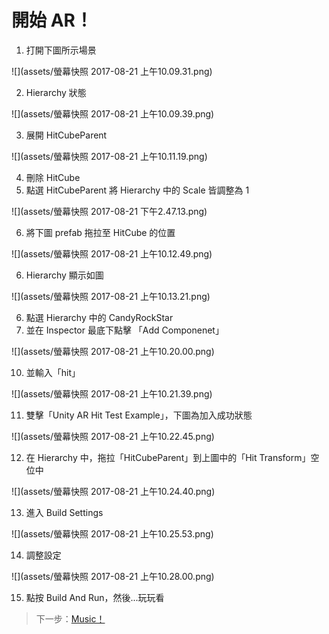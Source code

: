 # 開始 AR！

1. 打開下圖所示場景

  ![](assets/螢幕快照 2017-08-21 上午10.09.31.png)

2. Hierarchy 狀態

  ![](assets/螢幕快照 2017-08-21 上午10.09.39.png)

3. 展開 HitCubeParent

  ![](assets/螢幕快照 2017-08-21 上午10.11.19.png)

4. 刪除 HitCube
5. 點選 HitCubeParent 將 Hierarchy 中的 Scale 皆調整為 1

  ![](assets/螢幕快照 2017-08-21 下午2.47.13.png)  

6. 將下圖 prefab 拖拉至 HitCube 的位置

  ![](assets/螢幕快照 2017-08-21 上午10.12.49.png)

6. Hierarchy 顯示如圖

  ![](assets/螢幕快照 2017-08-21 上午10.13.21.png)

6. 點選 Hierarchy 中的 CandyRockStar
9. 並在 Inspector 最底下點擊 「Add Componenet」

  ![](assets/螢幕快照 2017-08-21 上午10.20.00.png)

10. 並輸入「hit」

  ![](assets/螢幕快照 2017-08-21 上午10.21.39.png)

11. 雙擊「Unity AR Hit Test Example」，下圖為加入成功狀態

  ![](assets/螢幕快照 2017-08-21 上午10.22.45.png)

12. 在 Hierarchy 中，拖拉「HitCubeParent」到上圖中的「Hit Transform」空位中

  ![](assets/螢幕快照 2017-08-21 上午10.24.40.png)

13. 進入 Build Settings

  ![](assets/螢幕快照 2017-08-21 上午10.25.53.png)

14. 調整設定

  ![](assets/螢幕快照 2017-08-21 上午10.28.00.png)

15. 點按 Build And Run，然後...玩玩看

> 下一步：[Music！](/music.md)
